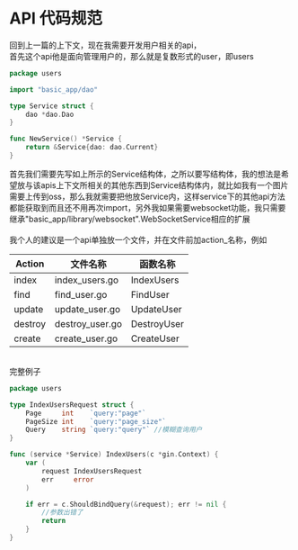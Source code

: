 # API 代码规范

回到上一篇的上下文，现在我需要开发用户相关的api，<br />首先这个api他是面向管理用户的，那么就是复数形式的user，即users
```go
package users

import "basic_app/dao"

type Service struct {
	dao *dao.Dao
}

func NewService() *Service {
	return &Service{dao: dao.Current}
}

```
首先我们需要先写如上所示的Service结构体，之所以要写结构体，我的想法是希望放与该apis上下文所相关的其他东西到Service结构体内，就比如我有一个图片需要上传到oss，那么我就需要把他放Service内，这样service下的其他api方法都能获取到而且还不用再次import，另外我如果需要websocket功能，我只需要继承"basic_app/library/websocket".WebSocketService相应的扩展<br />
<br />我个人的建议是一个api单独放一个文件，并在文件前加action_名称，例如

| Action | 文件名称 | 函数名称 |
| --- | --- | --- |
| index | index_users.go | IndexUsers |
| find | find_user.go | FindUser |
| update | update_user.go | UpdateUser |
| destroy | destroy_user.go | DestroyUser |
| create | create_user.go | CreateUser |


<br />完整例子
```go
package users

type IndexUsersRequest struct {
    Page  	 int	`query:"page"`
    PageSize int	`query:"page_size"`
    Query 	 string `query:"query"` //模糊查询用户
}

func (service *Service) IndexUsers(c *gin.Context) {
    var (
    	request IndexUsersRequest
        err		error
    )

    if err = c.ShouldBindQuery(&request); err != nil {
        //参数出错了
        return
    }
}
```

